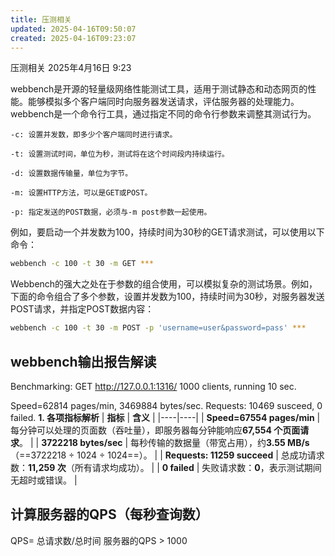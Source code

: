 ```yaml
---
title: 压测相关
updated: 2025-04-16T09:50:07
created: 2025-04-16T09:23:07
---
```


压测相关
2025年4月16日
9:23

webbench是开源的轻量级网络性能测试工具，适用于测试静态和动态网页的性能。能够模拟多个客户端同时向服务器发送请求，评估服务器的处理能力。
webbench是一个命令行工具，通过指定不同的命令行参数来调整其测试行为。
```
-c: 设置并发数，即多少个客户端同时进行请求。

-t: 设置测试时间，单位为秒，测试将在这个时间段内持续运行。

-d: 设置数据传输量，单位为字节。

-m: 设置HTTP方法，可以是GET或POST。

-p: 指定发送的POST数据，必须与-m post参数一起使用。
```

例如，要启动一个并发数为100，持续时间为30秒的GET请求测试，可以使用以下命令：
```bash
webbench -c 100 -t 30 -m GET ***
```

Webbench的强大之处在于参数的组合使用，可以模拟复杂的测试场景。例如，下面的命令组合了多个参数，设置并发数为100，持续时间为30秒，对服务器发送POST请求，并指定POST数据内容：
```bash
webbench -c 100 -t 30 -m POST -p 'username=user&password=pass' ***
```

## webbench输出报告解读
Benchmarking: GET <http://127.0.0.1:1316/>
1000 clients, running 10 sec.

Speed=62814 pages/min, 3469884 bytes/sec.
Requests: 10469 susceed, 0 failed.
**1. 各项指标解析**
| **指标** | **含义** |
|----|----|
| **Speed=67554 pages/min** | 每分钟可以处理的页面数（吞吐量），即服务器每分钟能响应**67,554 个页面请求**。 |
| **3722218 bytes/sec** | 每秒传输的数据量（带宽占用），约**3.55 MB/s**（==3722218 ÷ 1024 ÷ 1024==）。 |
| **Requests: 11259 succeed** | 总成功请求数：**11,259 次**（所有请求均成功）。 |
| **0 failed** | 失败请求数：**0**，表示测试期间无超时或错误。 |

## 计算服务器的QPS（每秒查询数）
QPS= 总请求数/总时间
服务器的QPS \> 1000


